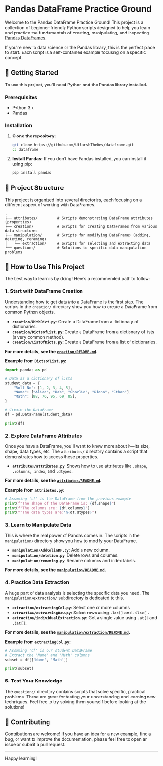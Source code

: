 # Pandas DataFrame Practice Ground

Welcome to the Pandas DataFrame Practice Ground! This project is a collection of beginner-friendly Python scripts designed to help you learn and practice the fundamentals of creating, manipulating, and inspecting [Pandas DataFrames](https://pandas.pydata.org/docs/user_guide/dsintro.html#dataframe).

If you're new to data science or the Pandas library, this is the perfect place to start. Each script is a self-contained example focusing on a specific concept.

## 🚀 Getting Started

To use this project, you'll need Python and the Pandas library installed.

### Prerequisites

- Python 3.x
- Pandas

### Installation

1.  **Clone the repository:**
    ```bash
    git clone https://github.com/UtkarshTheDev/dataframe.git
    cd dataframe
    ```

2.  **Install Pandas:**
    If you don't have Pandas installed, you can install it using pip:
    ```bash
    pip install pandas
    ```

## 📂 Project Structure

This project is organized into several directories, each focusing on a different aspect of working with DataFrames.

```
.
├── attributes/         # Scripts demonstrating DataFrame attributes (properties)
├── creation/           # Scripts for creating DataFrames from various data structures
├── manipulation/       # Scripts for modifying DataFrames (adding, deleting, renaming)
│   └── extraction/     # Scripts for selecting and extracting data
└── questions/          # Solutions to specific data manipulation problems
```

## 📖 How to Use This Project

The best way to learn is by doing! Here’s a recommended path to follow:

### 1. Start with DataFrame Creation

Understanding how to get data *into* a DataFrame is the first step. The scripts in the `creation/` directory show you how to create a DataFrame from common Python objects.

-   **`creation/WithDict.py`**: Create a DataFrame from a dictionary of dictionaries.
-   **`creation/DictsofList.py`**: Create a DataFrame from a dictionary of lists (a very common method).
-   **`creation/ListOfDicts.py`**: Create a DataFrame from a list of dictionaries.

**For more details, see the [`creation/README.md`](creation/README.md).**

**Example from `DictsofList.py`:**
```python
import pandas as pd

# Data as a dictionary of lists
student_data = {
    "Roll No": [1, 2, 3, 4, 5],
    "Name": ["Alice", "Bob", "Charlie", "Diana", "Ethan"],
    "Math": [88, 76, 95, 69, 85],
}

# Create the DataFrame
df = pd.DataFrame(student_data)

print(df)
```

### 2. Explore DataFrame Attributes

Once you have a DataFrame, you'll want to know more about it—its size, shape, data types, etc. The `attributes/` directory contains a script that demonstrates how to access these properties.

-   **`attributes/attributes.py`**: Shows how to use attributes like `.shape`, `.columns`, `.index`, and `.dtypes`.

**For more details, see the [`attributes/README.md`](attributes/README.md).**

**Example from `attributes.py`:**
```python
# Assuming 'df' is the DataFrame from the previous example
print(f"The shape of the DataFrame is: {df.shape}")
print(f"The columns are: {df.columns}")
print(f"The data types are:\n{df.dtypes}")
```

### 3. Learn to Manipulate Data

This is where the real power of Pandas comes in. The scripts in the `manipulation/` directory show you how to modify your DataFrame.

-   **`manipulation/AddColinDF.py`**: Add a new column.
-   **`manipulation/deletion.py`**: Delete rows and columns.
-   **`manipulation/renaming.py`**: Rename columns and index labels.

**For more details, see the [`manipulation/README.md`](manipulation/README.md).**

### 4. Practice Data Extraction

A huge part of data analysis is selecting the specific data you need. The `manipulation/extraction/` subdirectory is dedicated to this.

-   **`extraction/extractingCol.py`**: Select one or more columns.
-   **`extraction/extractingRow.py`**: Select rows using `.loc[]` and `.iloc[]`.
-   **`extraction/individualExtraction.py`**: Get a single value using `.at[]` and `.iat[]`.

**For more details, see the [`manipulation/extraction/README.md`](manipulation/extraction/README.md).**

**Example from `extractingCol.py`:**
```python
# Assuming 'df' is our student DataFrame
# Extract the 'Name' and 'Math' columns
subset = df[['Name', 'Math']]

print(subset)
```

### 5. Test Your Knowledge

The `questions/` directory contains scripts that solve specific, practical problems. These are great for testing your understanding and learning new techniques. Feel free to try solving them yourself before looking at the solutions!

## 🤝 Contributing

Contributions are welcome! If you have an idea for a new example, find a bug, or want to improve the documentation, please feel free to open an issue or submit a pull request.

---

Happy learning!
